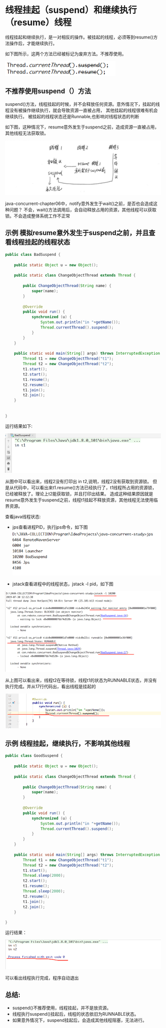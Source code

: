 # 线程挂起（suspend）和继续执行（resume）线程

线程挂起和继续执行，是一对相反的操作。被挂起的线程，必须等到resume()方法操作后，才能继续执行。

如下图所示，这两个方法已经被标记为废弃方法。不推荐使用。

![Image text](https://raw.githubusercontent.com/KINGLBT/java-concurrent-study/master/image/chapter7/7-1.png)

## 不推荐使用suspend（）方法

suspend()方法，线程挂起的时候，并不会释放任何资源。意外情况下，挂起的线程没有被操作继续执行，就会导致资源一直被占用，
其他挂起的线程很难有机会继续执行。
被挂起的线程状态还是Runnable,也影响对线程状态的判断

如下图，这种情况下，resume意外发生于suspend之前，造成资源一直被占用，其他线程无法获取锁。

![Image text](https://raw.githubusercontent.com/KINGLBT/java-concurrent-study/master/image/chapter7/7-2.png)


java-concurrent-chapter06中，notify意外发生于wait()之前，是否也会造成这种问题？
不会，wait()方法调用后，会自动释放占用的资源，其他线程可以获取锁。不会造成整体系统工作不正常

## 示例 模拟resume意外发生于suspend之前，并且查看线程挂起的线程状态

```java
public class BadSuspend {

    public static Object u = new Object();

    public static class ChangeObjectThread extends Thread {

        public ChangeObjectThread(String name) {
            super(name);
        }

        @Override
        public void run() {
            synchronized (u) {
                System.out.println("in "+getName());
                Thread.currentThread().suspend();
            }
        }
    }

    public static void main(String[] args) throws InterruptedException {
        Thread t1 = new ChangeObjectThread("t1");
        Thread t2 = new ChangeObjectThread("t2");
        t1.start();
        t2.start();
        t1.resume();
        t2.resume();
        t1.join();
        t2.join();
    }


}

```

运行结果如下:

![Image text](https://raw.githubusercontent.com/KINGLBT/java-concurrent-study/master/image/chapter7/7-3.png)

从图中可以看出来，线程2没有打印出 in t2,说明，线程2没有获取到资源锁。
但是从代码中，可以看出来t1.resume()方法已经执行了，t1线程所占用的资源锁，已经被释放了。理论上t2能获取锁，并且打印出结果。
造成这种结果原因就是resume意外发生于suspend之前，线程t1挂起不释放资源，其他线程无法使用临界资源。

查看java线程状态:
+ jps查看进程PID，执行jps命令，如下图
![Image text](https://raw.githubusercontent.com/KINGLBT/java-concurrent-study/master/image/chapter7/7-4.png)

+ jstack查看进程中的线程状态，jstack -l pid，如下图

![Image text](https://raw.githubusercontent.com/KINGLBT/java-concurrent-study/master/image/chapter7/7-5.png)


从上图可以看出来，线程t2在等待锁，线程t1的状态为RUNNABLE状态，并没有执行完成。并从17行代码出，看出线程是挂起的

![Image text](https://raw.githubusercontent.com/KINGLBT/java-concurrent-study/master/image/chapter7/7-6.png)


## 示例 线程挂起，继续执行，不影响其他线程

```java
public class GoodSuspend {

    public static Object u = new Object();

    public static class ChangeObjectThread extends Thread {

        public ChangeObjectThread(String name) {
            super(name);
        }

        @Override
        public void run() {
            synchronized (u) {
                System.out.println("in "+getName());
                Thread.currentThread().suspend();
            }
        }
    }

    public static void main(String[] args) throws InterruptedException {
        Thread t1 = new ChangeObjectThread("t1");
        Thread t2 = new ChangeObjectThread("t2");
        t1.start();
        Thread.sleep(2000);
        t2.start();
        t1.resume();
        Thread.sleep(2000);
        t2.resume();
        t1.join();
        t2.join();
    }

}

```

运行结果：

![Image text](https://raw.githubusercontent.com/KINGLBT/java-concurrent-study/master/image/chapter7/7-7.png)

可以看出线程执行完成，程序自动退出



## 总结:

+ suspend()不推荐使用，线程挂起，并不是放资源。
+ 线程执行suspend()挂起后，线程的状态依旧为RUNNABLE状态。
+ 如果意外情况下，suspend挂起后，会造成其他线程阻塞，无法进行。





